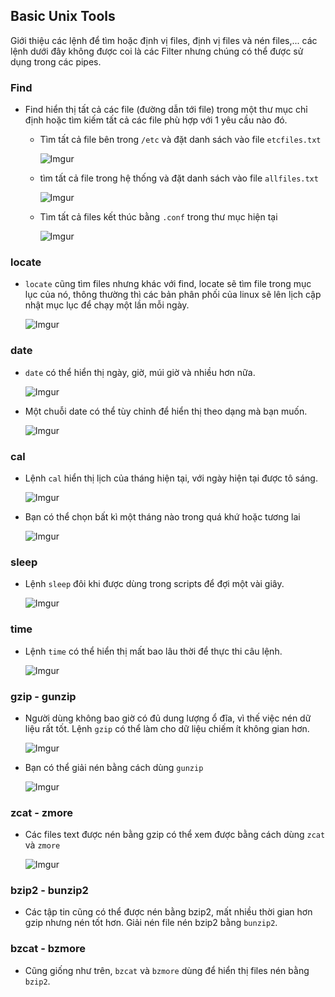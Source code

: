 ﻿## Basic Unix Tools

Giới thiệu các lệnh để tìm hoặc định vị files, định vị files và nén files,... các lệnh dưới đây không được coi là các Filter nhưng chúng có thể được sử dụng trong các pipes.

### Find
- Find hiển thị tất cả các file (đường dẫn tới file) trong một thư mục chỉ định hoặc tìm kiếm tất cả các file phù hợp với 1 yêu cầu nào đó.

	-	Tìm tất cả file bên trong `/etc` và đặt danh sách vào file `etcfiles.txt`
	
		![Imgur](https://i.imgur.com/9dM45DI.png)

	- tìm tất cả file trong hệ thống và đặt danh sách vào file `allfiles.txt`

		![Imgur](https://i.imgur.com/mdFbTEz.png)

	- Tìm tất cả files kết thúc bằng `.conf` trong thư mục hiện tại

		![Imgur](https://i.imgur.com/7S8qAhM.png)

### locate
- `locate` cũng tìm files nhưng khác với find, locate sẽ tìm file trong mục lục của nó, thông thường thì các bản phân phối của linux sẽ lên lịch cập nhật mục lục để chạy một lần mỗi ngày.

	![Imgur](https://i.imgur.com/sVnAjui.png)

### date
- `date` có thể hiển thị ngày, giờ, múi giờ và nhiều hơn nữa.

	![Imgur](https://i.imgur.com/ounjrEm.png)

- Một chuỗi date có thể tùy chỉnh để hiển thị theo dạng mà bạn muốn.

	![Imgur](https://i.imgur.com/Y5Q6LQx.png)

### cal
- Lệnh `cal` hiển thị lịch của tháng hiện tại, với ngày hiện tại được tô sáng.

	![Imgur](https://i.imgur.com/jDdCVfK.png)

- Bạn có thể chọn bất kì một tháng nào trong quá khứ hoặc tương lai

	![Imgur](https://i.imgur.com/cliM006.png)

### sleep
- Lệnh `sleep` đôi khi được dùng trong scripts để đợi một vài giây.

	![Imgur](https://i.imgur.com/0AAa89l.png)

### time
- Lệnh `time` có thể hiển thị mất bao lâu thời để thực thi câu lệnh.
	
	![Imgur](https://i.imgur.com/YPzlfij.png)

### gzip - gunzip
- Người dùng không bao giờ có đủ dung lượng ổ đĩa, vì thế việc nén dữ liệu rất tốt. Lệnh `gzip` có thể làm cho dữ liệu chiếm ít không gian hơn.

	![Imgur](https://i.imgur.com/7ZReA1Y.png)

- Bạn có thể giải nén bằng cách dùng `gunzip`

	![Imgur](https://i.imgur.com/S9S15qn.png)

### zcat - zmore
- Các files text được nén bằng gzip có thể xem được bằng cách dùng `zcat` và `zmore`

	![Imgur](https://i.imgur.com/JOY8LLp.png)

### bzip2 - bunzip2
- Các tập tin cũng có thể được nén bằng bzip2, mất nhiều thời gian hơn gzip nhưng nén tốt hơn. Giải nén file nén bzip2 bằng `bunzip2`.

### bzcat - bzmore
- Cũng giống như trên, `bzcat` và `bzmore` dùng để hiển thị files nén bằng `bzip2`.
